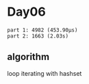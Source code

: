 # Day06

```
part 1: 4982 (453.90µs)
part 2: 1663 (2.03s)
```

## algorithm

loop iterating with hashset